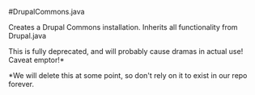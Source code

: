 #DrupalCommons.java

Creates a Drupal Commons installation.  Inherits all functionality from Drupal.java

This is fully deprecated, and will probably cause dramas in actual use!  Caveat emptor!*

*We will delete this at some point, so don't rely on it to exist in our repo forever.
